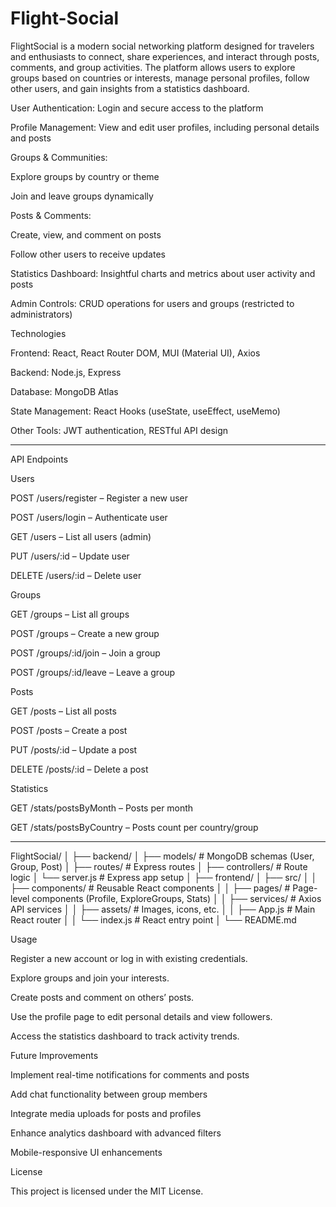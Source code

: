 # Flight-Social

FlightSocial is a modern social networking platform designed for travelers and enthusiasts to connect, share experiences, and interact through posts, comments, and group activities. The platform allows users to explore groups based on countries or interests, manage personal profiles, follow other users, and gain insights from a statistics dashboard.


User Authentication: Login and secure access to the platform

Profile Management: View and edit user profiles, including personal details and posts

Groups & Communities:

Explore groups by country or theme

Join and leave groups dynamically

Posts & Comments:

Create, view, and comment on posts

Follow other users to receive updates

Statistics Dashboard: Insightful charts and metrics about user activity and posts

Admin Controls: CRUD operations for users and groups (restricted to administrators)

Technologies

Frontend: React, React Router DOM, MUI (Material UI), Axios

Backend: Node.js, Express

Database: MongoDB Atlas

State Management: React Hooks (useState, useEffect, useMemo)

Other Tools: JWT authentication, RESTful API design

____

API Endpoints

Users

POST /users/register – Register a new user

POST /users/login – Authenticate user

GET /users – List all users (admin)

PUT /users/:id – Update user

DELETE /users/:id – Delete user

Groups

GET /groups – List all groups

POST /groups – Create a new group

POST /groups/:id/join – Join a group

POST /groups/:id/leave – Leave a group

Posts

GET /posts – List all posts

POST /posts – Create a post

PUT /posts/:id – Update a post

DELETE /posts/:id – Delete a post

Statistics

GET /stats/postsByMonth – Posts per month

GET /stats/postsByCountry – Posts count per country/group

___

FlightSocial/
│
├── backend/
│   ├── models/          # MongoDB schemas (User, Group, Post)
│   ├── routes/          # Express routes
│   ├── controllers/     # Route logic
│   └── server.js        # Express app setup
│
├── frontend/
│   ├── src/
│   │   ├── components/  # Reusable React components
│   │   ├── pages/       # Page-level components (Profile, ExploreGroups, Stats)
│   │   ├── services/    # Axios API services
│   │   ├── assets/      # Images, icons, etc.
│   │   ├── App.js       # Main React router
│   │   └── index.js     # React entry point
│
└── README.md


Usage

Register a new account or log in with existing credentials.

Explore groups and join your interests.

Create posts and comment on others’ posts.

Use the profile page to edit personal details and view followers.

Access the statistics dashboard to track activity trends.

Future Improvements

Implement real-time notifications for comments and posts

Add chat functionality between group members

Integrate media uploads for posts and profiles

Enhance analytics dashboard with advanced filters

Mobile-responsive UI enhancements

License

This project is licensed under the MIT License.